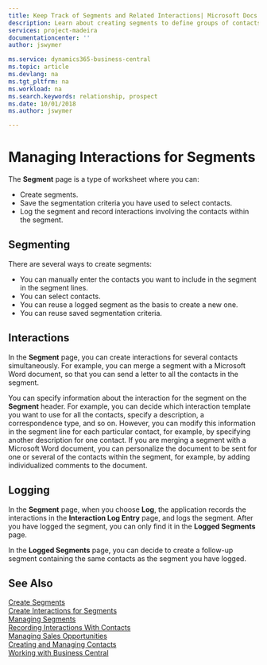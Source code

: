 ```yaml
---
title: Keep Track of Segments and Related Interactions| Microsoft Docs
description: Learn about creating segments to define groups of contacts and specifying interactions for segments.
services: project-madeira
documentationcenter: ''
author: jswymer

ms.service: dynamics365-business-central
ms.topic: article
ms.devlang: na
ms.tgt_pltfrm: na
ms.workload: na
ms.search.keywords: relationship, prospect
ms.date: 10/01/2018
ms.author: jswymer

---
```

# Managing Interactions for Segments
The **Segment** page is a type of worksheet where you can:

* Create segments.
* Save the segmentation criteria you have used to select contacts.
* Log the segment and record interactions involving the contacts within the segment.

## Segmenting
There are several ways to create segments:

* You can manually enter the contacts you want to include in the segment in the segment lines.
* You can select contacts.
* You can reuse a logged segment as the basis to create a new one.
* You can reuse saved segmentation criteria.

## Interactions
In the **Segment** page, you can create interactions for several contacts simultaneously. For example, you can merge a segment with a Microsoft Word document, so that you can send a letter to all the contacts in the segment.

You can specify information about the interaction for the segment on the **Segment** header. For example, you can decide which interaction template you want to use for all the contacts, specify a description, a correspondence type, and so on. However, you can modify this information in the segment line for each particular contact, for example, by specifying another description for one contact. If you are merging a segment with a Microsoft Word document, you can personalize the document to be sent for one or several of the contacts within the segment, for example, by adding individualized comments to the document.

## Logging
In the **Segment** page, when you choose **Log**, the application records the interactions in the **Interaction Log Entry** page, and logs the segment. After you have logged the segment, you can only find it in the **Logged Segments** page.

In the **Logged Segments** page, you can decide to create a follow-up segment containing the same contacts as the segment you have logged.

## See Also
[Create Segments](marketing-how-create-segment.md)  
[Create Interactions for Segments](marketing-how-create-interactions.md)  
[Managing Segments](marketing-segments.md)  
[Recording Interactions With Contacts](marketing-interactions.md)  
[Managing Sales Opportunities](marketing-manage-sales-opportunities.md)  
[Creating and Managing Contacts](marketing-contacts.md)  
[Working with Business Central](ui-work-product.md)
